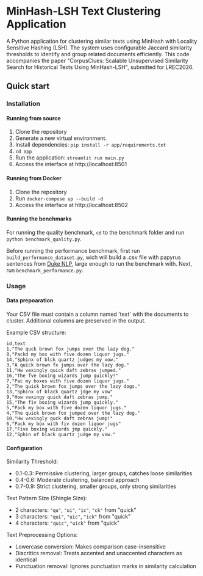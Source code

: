 # MinHash-LSH Text Clustering Application

A Python application for clustering similar texts using MinHash with Locality Sensitive Hashing (LSH). The system uses configurable Jaccard similarity thresholds to identify and group related documents efficiently. This code accompanies the paper "CorpusClues: Scalable Unsupervised Similarity Search for
Historical Texts Using MinHash-LSH", submitted for LREC2026.  

## Quick start

### Installation

#### Running from source
1. Clone the repository
2. Generate a new virtual environment.
3. Install dependencies: ```pip install -r app/requirements.txt```
4. ```cd app```
5. Run the application: ```streamlit run main.py```
6. Access the interface at http://localhost:8501


#### Running from Docker
1. Clone the repository
2. Run ```docker-compose up --build -d```
3. Access the interface at http://localhost:8502


#### Running the benchmarks

For running the quality benchmark, ```cd``` to the benchmark folder and run ```python benchmark_quality.py```. 

Before running the performance benchmark, first run  ```build_performance_dataset.py```, wich will build a .csv file with papyrus sentences from <a href="https://github.com/alekkeersmaekers/duke-nlp">Duke NLP</a>, 
large enough to run the benchmark with. Next, run ```benchmark_performance.py```.

### Usage

#### Data prepoaration
Your CSV file must contain a column named 'text' with the documents to cluster. Additional columns are preserved in the output.

Example CSV structure:
```
id,text
1,"The quck brown fox jumps over the lazy dog."
8,"Packd my box with five dozen liquor jugs."
14,"Sphinx of blck quartz judges my vow."
3,"A quick brown fx jumps over the lazy dog."
11,"Hw vexingly quick daft zebras jumped."
16,"The fve boxing wizards jump quickly!"
7,"Pac my boxes with five dozen liquor jugs."
2,"The quick brown fox jumps over the lazy dogs."
13,"Sphinx of black quartz jdge my vow"
9,"How vexingy quick daft zebras jump."
15,"The fiv boxing wizards jump quickly."
5,"Pack my box with five dozen liquor jugs."
4,"The quick brown fox jumped over the lazy dog."
10,"Hw vexingly quck daft zebras jump!"
6,"Pack my box with fiv dozen liquor jugs"
17,"Five boxing wizards jmp quickly."
12,"Sphin of black quartz judge my vow."
```

#### Configuration

Similarity Threshold:
- 0.1-0.3: Permissive clustering, larger groups, catches loose similarities
- 0.4-0.6: Moderate clustering, balanced approach
- 0.7-0.9: Strict clustering, smaller groups, only strong similarities

Text Pattern Size (Shingle Size):
- 2 characters: `"qu"`, `"ui"`, `"ic"`, `"ck"` from "quick"
- 3 characters: `"qui"`, `"uic"`, `"ick"` from "quick"
- 4 characters: `"quic"`, `"uick"` from "quick"

Text Preprocessing Options:
- Lowercase conversion: Makes comparison case-insensitive
- Diacritics removal: Treats accented and unaccented characters as identical
- Punctuation removal: Ignores punctuation marks in similarity calculation
